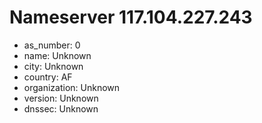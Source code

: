 # Nameserver 117.104.227.243

* as_number: 0
* name: Unknown
* city: Unknown
* country: AF
* organization: Unknown
* version: Unknown
* dnssec: Unknown
